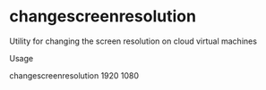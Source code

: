 # changescreenresolution
Utility for changing the screen resolution on cloud virtual machines

Usage

changescreenresolution 1920 1080

